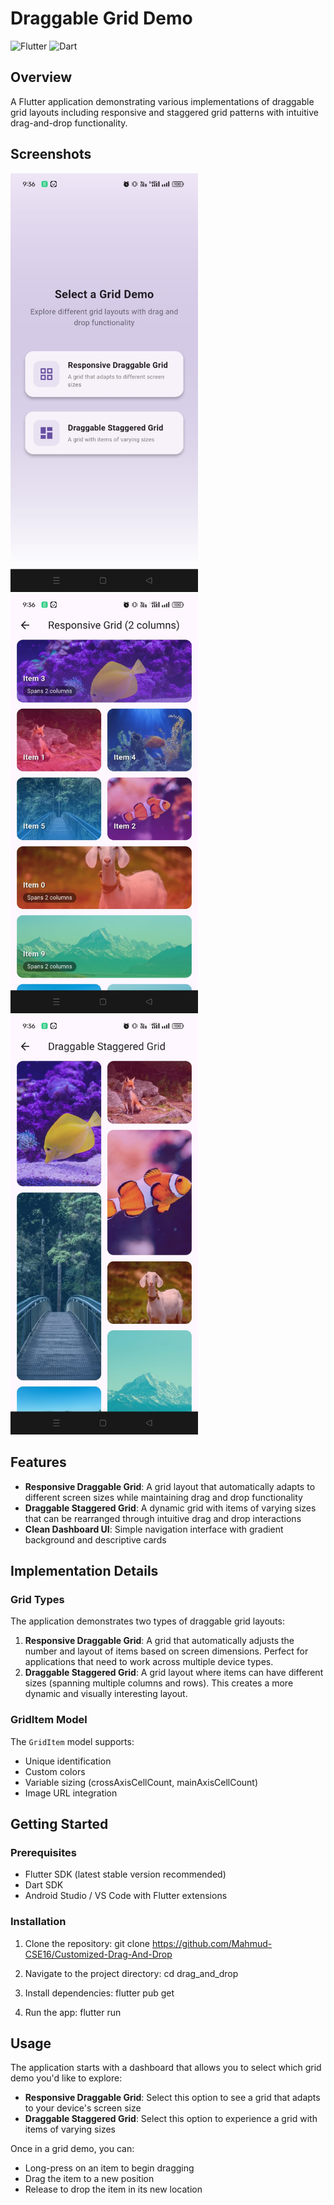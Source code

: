 # Draggable Grid Demo

![Flutter](https://img.shields.io/badge/Flutter-02569B?style=for-the-badge&logo=flutter&logoColor=white)
![Dart](https://img.shields.io/badge/Dart-0175C2?style=for-the-badge&logo=dart&logoColor=white)

## Overview

A Flutter application demonstrating various implementations of draggable grid layouts including responsive and staggered grid patterns with intuitive drag-and-drop functionality.

## Screenshots

<div>
<img src="https://raw.githubusercontent.com/Mahmud-CSE16/Customized-Drag-And-Drop/main/Screenrecords/dashboard.jpeg" alt="Dashboard" width="300"/>
<img src="https://raw.githubusercontent.com/Mahmud-CSE16/Customized-Drag-And-Drop/main/Screenrecords/responsive.jpeg" alt="Responsive" width="300"/>
<img src="https://raw.githubusercontent.com/Mahmud-CSE16/Customized-Drag-And-Drop/main/Screenrecords/staggered.jpeg" alt="Staggered" width="300"/>
</div>

## Features

* **Responsive Draggable Grid**: A grid layout that automatically adapts to different screen sizes while maintaining drag and drop functionality
* **Draggable Staggered Grid**: A dynamic grid with items of varying sizes that can be rearranged through intuitive drag and drop interactions
* **Clean Dashboard UI**: Simple navigation interface with gradient background and descriptive cards


## Implementation Details

### Grid Types

The application demonstrates two types of draggable grid layouts:

1. **Responsive Draggable Grid**: A grid that automatically adjusts the number and layout of items based on screen dimensions. Perfect for applications that need to work across multiple device types.
2. **Draggable Staggered Grid**: A grid layout where items can have different sizes (spanning multiple columns and rows). This creates a more dynamic and visually interesting layout.

### GridItem Model

The `GridItem` model supports:
* Unique identification
* Custom colors
* Variable sizing (crossAxisCellCount, mainAxisCellCount)
* Image URL integration

## Getting Started

### Prerequisites

* Flutter SDK (latest stable version recommended)
* Dart SDK
* Android Studio / VS Code with Flutter extensions

### Installation

1. Clone the repository:
git clone https://github.com/Mahmud-CSE16/Customized-Drag-And-Drop

2. Navigate to the project directory:
cd drag_and_drop

3. Install dependencies:
flutter pub get

4. Run the app:
flutter run

## Usage

The application starts with a dashboard that allows you to select which grid demo you'd like to explore:

* **Responsive Draggable Grid**: Select this option to see a grid that adapts to your device's screen size
* **Draggable Staggered Grid**: Select this option to experience a grid with items of varying sizes

Once in a grid demo, you can:
* Long-press on an item to begin dragging
* Drag the item to a new position
* Release to drop the item in its new location
